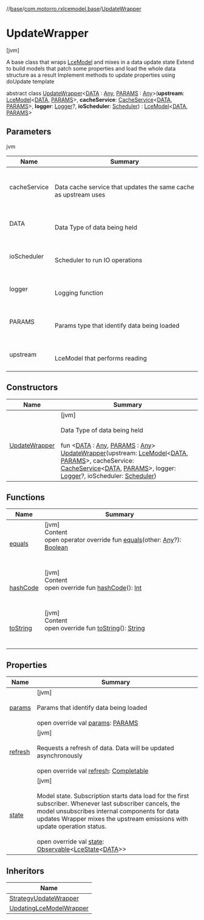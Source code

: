 //[base](../../index.md)/[com.motorro.rxlcemodel.base](../index.md)/[UpdateWrapper](index.md)



# UpdateWrapper  
 [jvm] 

A base class that wraps [LceModel](../-lce-model/index.md) and mixes in a data update state Extend to build models that patch some properties and load the whole data structure as a result Implement methods to update properties using doUpdate template

abstract class [UpdateWrapper](index.md)<[DATA](index.md) : [Any](https://kotlinlang.org/api/latest/jvm/stdlib/kotlin/-any/index.html), [PARAMS](index.md) : [Any](https://kotlinlang.org/api/latest/jvm/stdlib/kotlin/-any/index.html)>(**upstream**: [LceModel](../-lce-model/index.md)<[DATA](index.md), [PARAMS](index.md)>, **cacheService**: [CacheService](../../com.motorro.rxlcemodel.base.service/-cache-service/index.md)<[DATA](index.md), [PARAMS](index.md)>, **logger**: [Logger](../-logger/index.md)?, **ioScheduler**: [Scheduler](http://reactivex.io/RxJava/2.x/javadoc/io/reactivex/Scheduler.html)) : [LceModel](../-lce-model/index.md)<[DATA](index.md), [PARAMS](index.md)>    


## Parameters  
  
jvm  
  
|  Name|  Summary| 
|---|---|
| cacheService| <br><br>Data cache service that updates the same cache as upstream uses<br><br>
| DATA| <br><br>Data Type of data being held<br><br>
| ioScheduler| <br><br>Scheduler to run IO operations<br><br>
| logger| <br><br>Logging function<br><br>
| PARAMS| <br><br>Params type that identify data being loaded<br><br>
| upstream| <br><br>LceModel that performs reading<br><br>
  


## Constructors  
  
|  Name|  Summary| 
|---|---|
| [UpdateWrapper](-update-wrapper.md)|  [jvm] <br><br>Data Type of data being held<br><br>fun <[DATA](index.md) : [Any](https://kotlinlang.org/api/latest/jvm/stdlib/kotlin/-any/index.html), [PARAMS](index.md) : [Any](https://kotlinlang.org/api/latest/jvm/stdlib/kotlin/-any/index.html)> [UpdateWrapper](-update-wrapper.md)(upstream: [LceModel](../-lce-model/index.md)<[DATA](index.md), [PARAMS](index.md)>, cacheService: [CacheService](../../com.motorro.rxlcemodel.base.service/-cache-service/index.md)<[DATA](index.md), [PARAMS](index.md)>, logger: [Logger](../-logger/index.md)?, ioScheduler: [Scheduler](http://reactivex.io/RxJava/2.x/javadoc/io/reactivex/Scheduler.html))   <br>


## Functions  
  
|  Name|  Summary| 
|---|---|
| [equals](https://kotlinlang.org/api/latest/jvm/stdlib/kotlin/-any/equals.html)| [jvm]  <br>Content  <br>open operator override fun [equals](https://kotlinlang.org/api/latest/jvm/stdlib/kotlin/-any/equals.html)(other: [Any](https://kotlinlang.org/api/latest/jvm/stdlib/kotlin/-any/index.html)?): [Boolean](https://kotlinlang.org/api/latest/jvm/stdlib/kotlin/-boolean/index.html)  <br><br><br>
| [hashCode](https://kotlinlang.org/api/latest/jvm/stdlib/kotlin/-any/hash-code.html)| [jvm]  <br>Content  <br>open override fun [hashCode](https://kotlinlang.org/api/latest/jvm/stdlib/kotlin/-any/hash-code.html)(): [Int](https://kotlinlang.org/api/latest/jvm/stdlib/kotlin/-int/index.html)  <br><br><br>
| [toString](https://kotlinlang.org/api/latest/jvm/stdlib/kotlin/-any/to-string.html)| [jvm]  <br>Content  <br>open override fun [toString](https://kotlinlang.org/api/latest/jvm/stdlib/kotlin/-any/to-string.html)(): [String](https://kotlinlang.org/api/latest/jvm/stdlib/kotlin/-string/index.html)  <br><br><br>


## Properties  
  
|  Name|  Summary| 
|---|---|
| [params](index.md#com.motorro.rxlcemodel.base/UpdateWrapper/params/#/PointingToDeclaration/)|  [jvm] <br><br>Params that identify data being loaded<br><br>open override val [params](index.md#com.motorro.rxlcemodel.base/UpdateWrapper/params/#/PointingToDeclaration/): [PARAMS](index.md)   <br>
| [refresh](index.md#com.motorro.rxlcemodel.base/UpdateWrapper/refresh/#/PointingToDeclaration/)|  [jvm] <br><br>Requests a refresh of data. Data will be updated asynchronously<br><br>open override val [refresh](index.md#com.motorro.rxlcemodel.base/UpdateWrapper/refresh/#/PointingToDeclaration/): [Completable](http://reactivex.io/RxJava/2.x/javadoc/io/reactivex/Completable.html)   <br>
| [state](index.md#com.motorro.rxlcemodel.base/UpdateWrapper/state/#/PointingToDeclaration/)|  [jvm] <br><br>Model state. Subscription starts data load for the first subscriber. Whenever last subscriber cancels, the model unsubscribes internal components for data updates Wrapper mixes the upstream emissions with update operation status.<br><br>open override val [state](index.md#com.motorro.rxlcemodel.base/UpdateWrapper/state/#/PointingToDeclaration/): [Observable](http://reactivex.io/RxJava/2.x/javadoc/io/reactivex/Observable.html)<[LceState](../-lce-state/index.md)<[DATA](index.md)>>   <br>


## Inheritors  
  
|  Name| 
|---|
| [StrategyUpdateWrapper](../-strategy-update-wrapper/index.md)
| [UpdatingLceModelWrapper](../-updating-lce-model-wrapper/index.md)

